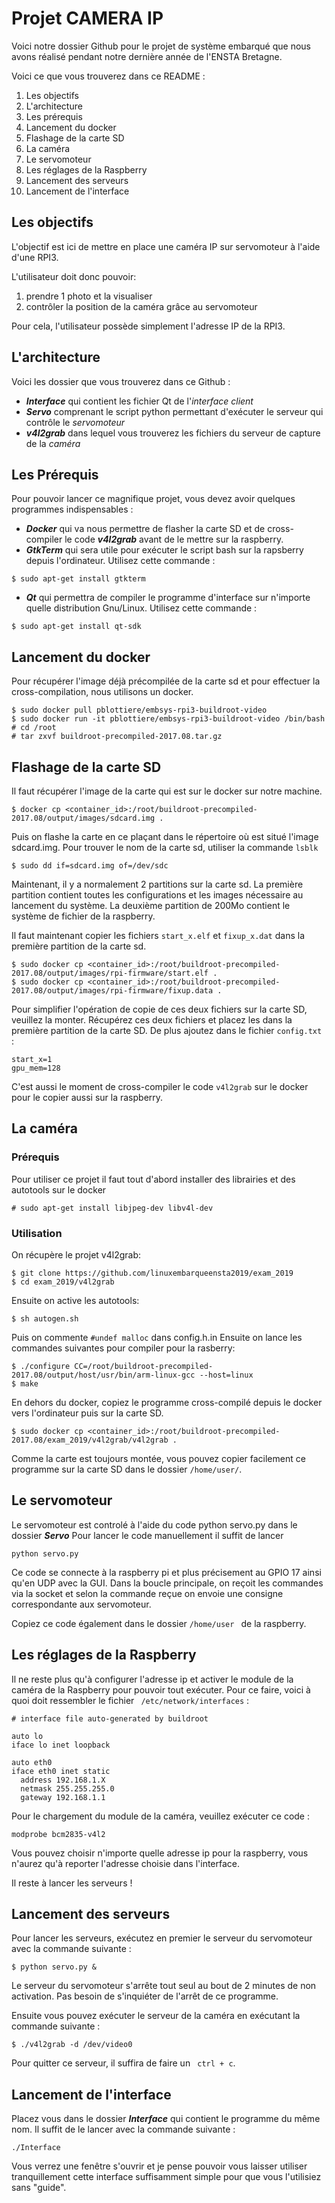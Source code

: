 # Projet CAMERA IP

Voici notre dossier Github pour le projet de système embarqué que nous avons réalisé pendant notre dernière année de l'ENSTA Bretagne.

Voici ce que vous trouverez dans ce README :

1. Les objectifs
2. L'architecture
3. Les prérequis
4. Lancement du docker
5. Flashage de la carte SD
6. La caméra
7. Le servomoteur
8. Les réglages de la Raspberry
9. Lancement des serveurs
10. Lancement de l'interface

## Les objectifs

L'objectif est ici de mettre en place une caméra IP sur servomoteur à l'aide
d'une RPI3.

L'utilisateur doit donc pouvoir:

1. prendre 1 photo et la visualiser
2. contrôler la position de la caméra grâce au servomoteur

Pour cela, l'utilisateur possède simplement l'adresse IP de la RPI3.

## L'architecture

Voici les dossier que vous trouverez dans ce Github :

* ***Interface*** qui contient les fichier Qt de l'*interface client*
* ***Servo*** comprenant le script python permettant d'exécuter le serveur qui contrôle le *servomoteur*
* ***v4l2grab*** dans lequel vous trouverez les fichiers du serveur de capture de la *caméra*

## Les Prérequis

Pour pouvoir lancer ce magnifique projet, vous devez avoir quelques programmes indispensables :

* ***Docker*** qui va nous permettre de flasher la carte SD et de cross-compiler le code ***v4l2grab*** avant de le mettre sur la raspberry.
* ***GtkTerm*** qui sera utile pour exécuter le script bash sur la rapsberry depuis l'ordinateur. Utilisez cette commande :
```
$ sudo apt-get install gtkterm
```
* ***Qt*** qui permettra de compiler le programme d'interface sur n'importe quelle distribution Gnu/Linux. Utilisez cette commande :
```
$ sudo apt-get install qt-sdk
```

## Lancement du docker

Pour récupérer l'image déjà précompilée de la carte sd et pour effectuer la cross-compilation, nous utilisons un docker.

```
$ sudo docker pull pblottiere/embsys-rpi3-buildroot-video
$ sudo docker run -it pblottiere/embsys-rpi3-buildroot-video /bin/bash
# cd /root
# tar zxvf buildroot-precompiled-2017.08.tar.gz
```

## Flashage de la carte SD

Il faut récupérer l'image de la carte qui est sur le docker sur notre machine.

```
$ docker cp <container_id>:/root/buildroot-precompiled-2017.08/output/images/sdcard.img .
```
Puis on flashe la carte en ce plaçant dans le répertoire où est situé l'image sdcard.img. Pour trouver le nom de la carte sd, utiliser la commande ```lsblk```

```
$ sudo dd if=sdcard.img of=/dev/sdc
```

Maintenant, il y a normalement 2 partitions sur la carte sd.
La première partition contient toutes les configurations et les images nécessaire au lancement du système.
La deuxième partition de 200Mo contient le système de fichier de la raspberry.

Il faut maintenant copier les fichiers ```start_x.elf``` et ```fixup_x.dat``` dans la première partition de la carte sd.

```
$ sudo docker cp <container_id>:/root/buildroot-precompiled-2017.08/output/images/rpi-firmware/start.elf .
$ sudo docker cp <container_id>:/root/buildroot-precompiled-2017.08/output/images/rpi-firmware/fixup.data .
```

Pour simplifier l'opération de copie de ces deux fichiers sur la carte SD, veuillez la monter. Récupérez ces deux fichiers et placez les dans la première partition de la carte SD. De plus ajoutez dans le fichier `config.txt` :

````
start_x=1
gpu_mem=128
````

C'est aussi le moment de cross-compiler le code ```v4l2grab``` sur le docker pour le copier aussi sur la raspberry.

## La caméra

### Prérequis

Pour utiliser ce projet il faut tout d'abord installer des librairies et des autotools sur le docker

````
# sudo apt-get install libjpeg-dev libv4l-dev
````

### Utilisation

On récupère le projet v4l2grab:
````
$ git clone https://github.com/linuxembarqueensta2019/exam_2019
$ cd exam_2019/v4l2grab
````

Ensuite on active les autotools:

````
$ sh autogen.sh
````

Puis on commente ````#undef malloc```` dans config.h.in
Ensuite on lance les commandes suivantes pour compiler pour la rasberry:

````
$ ./configure CC=/root/buildroot-precompiled-2017.08/output/host/usr/bin/arm-linux-gcc --host=linux
$ make
````

En dehors du docker, copiez le programme cross-compilé depuis le docker vers l'ordinateur puis sur la carte SD.

````
$ sudo docker cp <container_id>:/root/buildroot-precompiled-2017.08/exam_2019/v4l2grab/v4l2grab .
````

Comme la carte est toujours montée, vous pouvez copier facilement ce programme sur la carte SD dans le dossier ```/home/user/```.

## Le servomoteur

Le servomoteur est controlé à l'aide du code python servo.py dans le dossier ***Servo***
Pour lancer le code manuellement il suffit de lancer

````
python servo.py
````

Ce code se connecte à la raspberry pi et plus précisement au GPIO 17 ainsi qu'en UDP avec la GUI.
Dans la boucle principale, on reçoit les commandes via la socket et selon la commande reçue on envoie une consigne correspondante aux servomoteur.

Copiez ce code également dans le dossier ```/home/user ``` de la raspberry.

## Les réglages de la Raspberry

Il ne reste plus qu'à configurer l'adresse ip et activer le module de la caméra de la Raspberry pour pouvoir tout exécuter.
Pour ce faire, voici à quoi doit ressembler le fichier ``` /etc/network/interfaces``` :

```
# interface file auto-generated by buildroot

auto lo
iface lo inet loopback

auto eth0
iface eth0 inet static
  address 192.168.1.X
  netmask 255.255.255.0
  gateway 192.168.1.1
```

Pour le chargement du module de la caméra, veuillez exécuter ce code :
```
modprobe bcm2835-v4l2
```

Vous pouvez choisir n'importe quelle adresse ip pour la raspberry, vous n'aurez qu'à reporter l'adresse choisie dans l'interface.

Il reste à lancer les serveurs !

## Lancement des serveurs

Pour lancer les serveurs, exécutez en premier le serveur du servomoteur avec la commande suivante :
```
$ python servo.py &
```
Le serveur du servomoteur s'arrête tout seul au bout de 2 minutes de non activation. Pas besoin de s'inquiéter de l'arrêt de ce programme.

Ensuite vous pouvez exécuter le serveur de la caméra en exécutant la commande suivante :
```
$ ./v4l2grab -d /dev/video0
```

Pour quitter ce serveur, il suffira de faire un ``` ctrl + c```.

## Lancement de l'interface

Placez vous dans le dossier ***Interface*** qui contient le programme du même nom. Il suffit de le lancer avec la commande suivante :
```
./Interface
```

Vous verrez une fenêtre s'ouvrir et je pense pouvoir vous laisser utiliser tranquillement cette interface suffisamment simple pour que vous l'utilisiez sans "guide".
